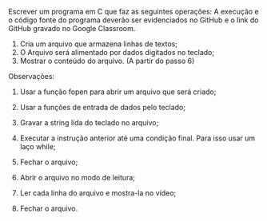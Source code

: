 Escrever um programa em C que faz as seguintes operações:
A execução e o código fonte do programa deverão ser evidenciados no GitHub e o link do GitHub gravado no
Google Classroom.

1) Cria um arquivo que armazena linhas de textos;
2) O Arquivo será alimentado por dados digitados no teclado;
3) Mostrar o conteúdo do arquivo. (A partir do passo 6)

Observações:
1) Usar a função fopen para abrir um arquivo que será criado;
2) Usar a funções de entrada de dados pelo teclado;
3) Gravar a string lida do teclado no arquivo; 
4) Executar a instrução anterior até uma condição final. Para isso usar um laço while;
5) Fechar o arquivo;

6) Abrir o arquivo no modo de leitura;
7) Ler cada linha do arquivo e mostra-la no vídeo;
8) Fechar o arquivo.